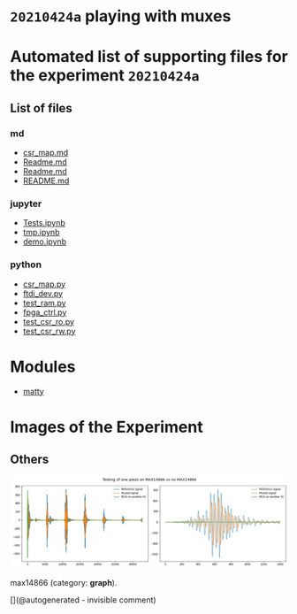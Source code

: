# `20210424a` playing with muxes



# Automated list of supporting files for the __experiment `20210424a`__

## List of files

### md

* [csr_map.md](/matty/20210424a/hvmux_tests/csr_map.md)
* [Readme.md](/matty/20210425a/Readme.md)
* [Readme.md](/matty/20210424a/Readme.md)
* [README.md](/matty/20210424a/hvmux_tests/README.md)


### jupyter

* [Tests.ipynb](/matty/20210424a/Tests.ipynb)
* [tmp.ipynb](/tmp.ipynb)
* [demo.ipynb](/matty/20210424a/hvmux_tests/demo.ipynb)


### python

* [csr_map.py](/matty/20210424a/hvmux_tests/csr_map.py)
* [ftdi_dev.py](/matty/20210424a/hvmux_tests/ftdi_dev.py)
* [test_ram.py](/matty/20210424a/hvmux_tests/test_ram.py)
* [fpga_ctrl.py](/matty/20210424a/hvmux_tests/fpga_ctrl.py)
* [test_csr_ro.py](/matty/20210424a/hvmux_tests/test_csr_ro.py)
* [test_csr_rw.py](/matty/20210424a/hvmux_tests/test_csr_rw.py)





# Modules

* [matty](/matty/)




# Images of the Experiment

## Others

![](/matty/20210424a/mux.jpg)

max14866 (category: __graph__).










[](@autogenerated - invisible comment)